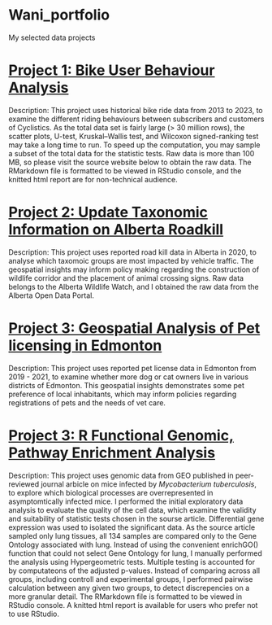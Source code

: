 # Wani_portfolio
 My selected data projects

# [Project 1: Bike User Behaviour Analysis](https://github.com/Wani2Y/Bike-user-behaviour-analysis-R)
Description: This project uses historical bike ride data from 2013 to 2023, to examine the different riding behaviours between subscribers and customers of Cyclistics.
As the total data set is fairly large (> 30 million rows), the scatter plots, U-test, Kruskal–Wallis test, and Wilcoxon signed-ranking test may take a long time to run. To speed up the computation, you may sample a subset of the total data for the statistic tests. 
Raw data is more than 100 MB, so please visit the source website below to obtain the raw data.
The RMarkdown file is formatted to be viewed in RStudio console, and the knitted html report are for non-technical audience.

# [Project 2: Update Taxonomic Information on Alberta Roadkill](https://github.com/Wani2Y/Alberta-road-kill-R)
Description: This project uses reported road kill data in Alberta in 2020, to analyse which taxomoic groups are most impacted by vehicle traffic. The geospatial insights may inform policy making regarding the construction of wildlife corridor and the placement of animal crossing signs. Raw data belongs to the Alberta Wildlife Watch, and I obtained the raw data from the Alberta Open Data Portal.

# [Project 3: Geospatial Analysis of Pet licensing in Edmonton](https://github.com/Wani2Y/Edmonton-pet-license-distribution-R/tree/main)
Description: This project uses reported pet license data in Edmonton from 2019 - 2021, to examine whether more dog or cat owners live in various districts of Edmonton. This geospatial insights demonstrates some pet preference of local inhabitants, which may inform policies regarding registrations of pets and the needs of vet care.

# [Project 3: R Functional Genomic, Pathway Enrichment Analysis](https://github.com/Wani2Y/microarray-Gene_Ontology-R)
Description: This project uses genomic data from GEO published in peer-reviewed journal arbicle on mice infected by *Mycobacterium tuberculosis*, to explore which biological processes are overrepresented in asymptomtically infected mice.
I performed the initial exploratory data analysis to evaluate the quality of the cell data, which examine the validity and suitability of statistic tests chosen in the sourse article. Differential gene expression was used to isolated the significant data. As the source article sampled only lung tissues, all 134 samples are compared only to the Gene Ontology associated with lung. Instead of using the convenient enrichGO() function that could not select Gene Ontology for lung, I manually performed the analysis using Hypergeometric tests. Multiple testing is accounted for by computateons of the adjusted p-values. Instead of comparing across all groups, including controll and experimental groups, I performed pairwise calculation between any given two groups, to detect discrepencies on a more granular detail.
The RMarkdown file is formatted to be viewed in RStudio console. A knitted html report is available for users who prefer not to use RStudio.
